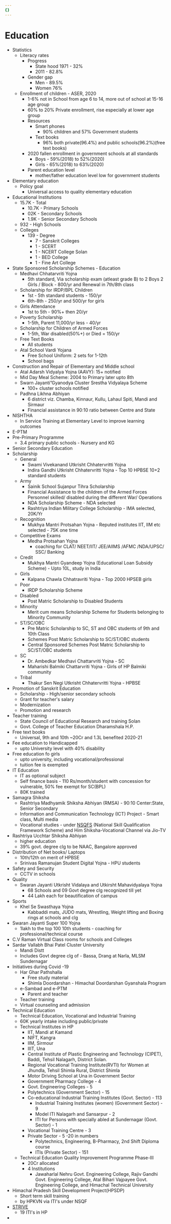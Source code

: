 ```yaml
---
{}
---
```

   
# Education   
* Statistics   
	* Literacy rates   
		* Progress   
			* State hood 1971 - 32%   
			* 2011 - 82.8%   
		* Gender gap   
			* Men - 89.5%   
			* Women 76%   
	* Enrollment of children - ASER, 2020   
		* 1-6% not in School from age 6 to 14, more out of school at 15-16 age group   
		* 60% to 20% Private enrollment, rise especially at lower age group   
		* Resources   
			* Smart phones   
				* 90% children and 57% Government students   
			* Text books   
				* 96% both private(96.4%) and public schools(96.2%)(free text books)   
		* 2020 fallen enrollment in government schools at all standards   
			* Boys - 59%(2018) to 52%(2020)   
			* Girls - 65%(2018) to 63%(2020)   
		* Parent education level   
			* mother/father education level low for government students   
* Elementary education   
	* Policy goal   
		* Universal access to quality elementary education   
* Educational Institutions   
	* 15.7K - Total   
		* 10.7K - Primary Schools   
		* 02K - Secondary Schools   
		* 1.9K - Senior Secondary Schools   
	* 932 - High Schools   
	* Colleges   
		* 139 - Degree   
			* 7 - Sanskrit Colleges   
			* 1 - SCERT   
			* 1 - NCERT College Solan   
			* 1 - BED College   
			* 1 - Fine Art College   
* State Sponsored Scholarship Schemes - Education   
	* Medhavi Chhatarvriti Yojna   
		* 5th standard, Via scholarship exam (atleast grade B) to 2 Boys 2 Girls / Block - 800/yr and Renewal in 7th/8th class   
	* Scholarship for IRDP/BPL Children   
		* 1st - 5th standard students - 150/yr   
		* 6th-8th - 250/yr and 500/yr for girls   
	* Girls Attendance   
		* 1st to 5th - 90%+ then 20/yr   
	* Poverty Scholarship   
		* 1-5th, Parent 11,000/yr less - 40/yr	   
	* Scholarship for Children of Armed Forces   
		* 1-5th, War disabled(50%+) or Died = 150/yr   
	* Free Text Books   
		* All students   
	* Atal School Vardi Yojana   
		* Free School Uniform: 2 sets for 1-12th   
		* School bags   
* Construction and Repair of Elementary and Middle school   
	* Atal Adarsh Vidyalya Yojna (AAVY): 15+ notified   
	* Mid Day Meal Scheme: 2004 to Primary later upto 8th   
	* Swarn Jayanti”Gyanodya Cluster Srestha Vidyalaya Scheme   
		* 100+ cluster schools notified	   
	* Padhna Likhna Abhiyan   
		* 6 district viz. Chamba, Kinnaur, Kullu, Lahaul Spiti, Mandi and Sirmaur   
		* Financial assistance in 90:10 ratio between Centre and State   
* NISHTHA   
	* In Service Training at Elementary Level to improve learning outcomes   
* E-PTM   
* Pre-Primary Programme   
	* 3.4 primary public schools - Nursery and KG   
* Senior Secondary Education   
* Scholarship   
	* General   
		* Swami Vivekanand Utkrisht Chhatervritti Yojna   
		* Indira Gandhi Utkrisht Chhatervritti Yojna - Top 10 HPBSE 10+2 standard students   
	* Army   
		* Sainik School Sujanpur Tihra Scholarship   
		* Financial Assistance to the children of the Armed Forces Personnel skilled/ disabled during the different War/ Operations   
		* NDA Scholarship Scheme - NDA selected   
		* Rashtriya Indian Military College Scholarship - IMA selected, 20K/Yr   
	* Recognition   
		* Mukhya Mantri Protsahan Yojna - Reputed institutes IIT, IIM etc selected - 75K one time   
	* Competitive Exams   
		* Medha Protsahan Yojna   
			* coaching for CLAT/ NEET/IIT/ JEE/AIIMS /AFMC /NDA/UPSC/  SSC/ Banking   
	* Credit   
		* Mukhya Mantri Gyandeep	Yojna (Educational Loan Subsidy Scheme) - Upto 10L, study in India   
	* Girls   
		* Kalpana Chawla Chhatravriti Yojna - Top 2000 HPSEB girls   
	* Poor   
		* IRDP Scholarship Scheme   
	* Disabled   
		* Post Matric Scholarship to Disabled Students   
	* Minority   
		* Merit cum means Scholarship Scheme for Students belonging to Minority Community   
	* ST/SC/OBC   
		* Pre Matric Scholarship to SC, ST and OBC students of 9th and 10th Class   
		* Schemes Post Matric Scholarship to SC/ST/OBC students   
		* Central Sponsored Schemes Post Matric Scholarship to SC/ST/OBC students   
	* SC   
		* Dr. Ambedkar Medhavi Chattarvriti Yojna - SC   
		* Maharishi Balmiki Chattarvriti Yojna - Girls of HP Balmiki community   
	* Tribal   
		* Thakur Sen Negi Utkrisht Chhatervritti Yojna - HPBSE   
* Promotion of Sanskrit Education   
	* Scholarship - High/senior secondary schools   
	* Grant for teacher's salary   
	* Modernization   
	* Promotion and research   
* Teacher training   
	* State Council of Educational Research and training Solan   
	* Govt. College of Teacher Education Dharamshala H.P.    
* Free text books   
	* Universal, 9th and 10th ~20Cr and 1.3L benefited 2020-21   
* Fee education to Handicapped   
	* upto University level with 40% disability   
* Free education fo girls   
	* upto university, including vocational/professional   
	* tuition fee is exempted   
* IT Education   
	* IT as optional subject   
	* Self finance basis - 110 Rs/month/student with concession for vulnerable, 50% fee exempt for SC(BPL)   
	* 80K trained   
* Samagra Shiksha   
	* Rashtriya Madhyamik Shiksha Abhiyan (RMSA) - 90:10 Center:State, Senior Secondary   
	* Information and Communication Technology (ICT) Project - Smart class, Multi media   
	* Vocational studies - under [NSQFS](../../../04%20Economy/Economic%20Survey%20HP%20-%202020-21/Social%20Sector/NSQFS.md) (National Skill Qualification Framework Scheme) and Him Shiksha-Vocational Channel via Jio-TV   
* Rashtriya Ucchtar Shiksha Abhiyan   
	* higher education   
	* 39% govt. degree clg to be NAAC, Bangalore approved   
* Distribution of Net books/ Laptops   
	* 10th/12th on merit of HPBSE   
	* Srinivas Ramanujan Student Digital Yojna - HPU students   
* Safety and Security   
	* CCTV in schools   
* Quality   
	* Swaran Jayanti Utkrisht Vidalaya and Utkirsht Mahavidyalaya Yojna   
		* 68 Schools and 09 Govt degree clg recognized till yet   
		* 44 Lakh each for beautification of campus   
* Sports   
	* Khel Se Swasthaya Yojna   
		* Kabbaddi mats, JUDO mats, Wrestling, Weight lifting and Boxing rings at schools and clg   
* Swaran Jayanti Super 100 Yojna   
	* 1lakh to the top 100 10th students - coaching for professional/technical course   
* C.V Raman Virtual Class rooms for schools and Colleges   
* Sardar Vallabh Bhai Patel Cluster University   
	* Mandi Distt   
	* Includes Govt degree clg of - Bassa, Drang at Narla, MLSM Sundernagar   
* Initiatives during Covid -19   
	* Har Ghar Pathshalla   
		* Free study material   
		* Shimla Doordarshan - Himachal Doordarshan Gyanshala Program   
	* e-Sambad and e-PTM   
		* Parent and teacher   
	* Teacher training   
	* Virtual counseling and admission   
* Technical Education   
	* Technical Education, Vocational and Industrial Training   
	* 60K yearly intake including public/private   
	* Technical Institutes in HP   
		* IIT, Mandi at Kamand   
		* NIFT, Kangra   
		* IIM, Sirmour   
		* IIIT, Una   
		* Central Institute of Plastic Engineering and Technology (CIPET), Baddi, Tehsil Nalagarh, District Solan.   
		* Regional Vocational Training Institute(RVTI) for Women at Jhundla, Tehsil Shimla Rural, District Shimla   
		* Motor Driving School at Una in Government Sector   
		* Government Pharmacy College - 4   
		* Govt. Engineering Colleges - 5   
		* Polytechnics (Government Sector) - 15   
		* Co-educational Industrial Training Institutes (Govt. Sector) - 113   
			* Industrial Training Institutes (women) (Government Sector) - 9   
			* Model ITI Nalagarh and Sansarpur - 2   
			* ITI for Persons with specially abled at Sundernagar (Govt. Sector) - 1   
		* Vocational Training Centre - 3   
		* Private Sector - 5 -20 in numbers   
			* Polytechnics, Engineering, B-Pharmacy, 2nd Shift Diploma course   
			* ITIs (Private Sector) - 151   
	* Technical Education Quality Improvement Programme Phase-III   
		* 20Cr allocated   
		* 4 Institutions   
			* Jawaharlal Nehru Govt. Engineering College, Rajiv Gandhi Govt. Engineering College, Atal Bihari Vajpayee Govt. Engineering College, and Himachal Technical University   
* Himachal Pradesh Skill Development Project(HPSDP)   
	* Short term skill training   
	* by HPKVN via ITI's under NSQF   
* [STRIVE](../../../04%20Economy/Economic%20Survey%20HP%20-%202020-21/Social%20Sector/STRIVE.md)   
	* 19 ITI's in HP   
*